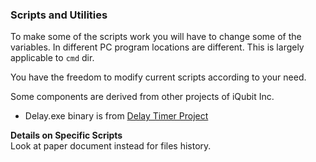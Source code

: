 ### Scripts and Utilities

To make some of the scripts work you will have to change some of the variables. In different PC program locations are different. This is largely applicable to `cmd` dir.

You have the freedom to modify current scripts according to your need.

Some components are derived from other projects of iQubit Inc.
* Delay.exe binary is from [Delay Timer Project](https://github.com/atiq-cs/Delay-Timer)


**Details on Specific Scripts**  
Look at paper document instead for files history.